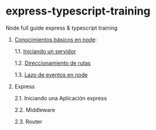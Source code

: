 # express-typescript-training

Node full guide express &amp; typescript training

1. [Conocimientos básicos en node](src/01-node-basics):

   1.1. [Iniciando un servidor](src/01-node-basics/01-starting-a-server.ts)

   1.2. [Direccionamiento de rutas](src/01-node-basics/02-routing/02-routing.ts)

   1.3. [Lazo de eventos en node](src/01-node-basics/03-node-event-loop/03-node-event-loop.ts)

2. Express

   2.1. Iniciando una Aplicación express

   2.2. Middleware

   2.3. Router
